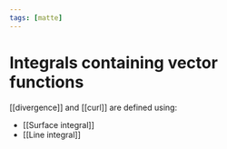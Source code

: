 ```yaml
---
tags: [matte]
---
```

# Integrals containing vector functions
[[divergence]] and [[curl]] are defined using:
- [[Surface integral]]
- [[Line integral]]